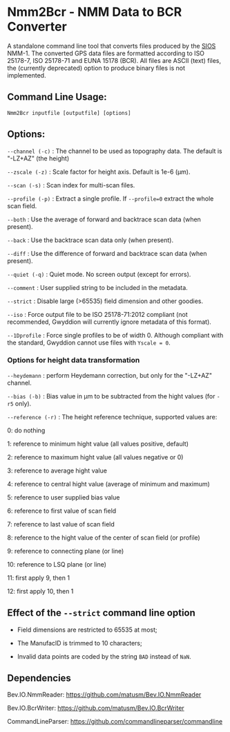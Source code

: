 Nmm2Bcr - NMM Data to BCR Converter
===================================

A standalone command line tool that converts files produced by the [SIOS](https://sios-de.com) NMM-1.
The converted GPS data files are formatted according to ISO 25178-7, ISO 25178-71 and EUNA 15178 (BCR). All files are ASCII (text) files, the (currently deprecated) option to produce binary files is not implemented. 

## Command Line Usage:  

```
Nmm2Bcr inputfile [outputfile] [options]
```

## Options:  

`--channel (-c)` : The channel to be used as topography data. The default is "-LZ+AZ" (the height)

`--zscale (-z)` : Scale factor for height axis. Default is 1e-6 (µm).

`--scan (-s)` : Scan index for multi-scan files.

`--profile (-p)` : Extract a single profile. If `--profile=0` extract the whole scan field. 

`--both` : Use the average of forward and backtrace scan data (when present).

`--back` : Use the backtrace scan data only (when present).

`--diff` : Use the difference of forward and backtrace scan data (when present).

`--quiet (-q)` : Quiet mode. No screen output (except for errors).

`--comment` : User supplied string to be included in the metadata.

`--strict` : Disable large (>65535) field dimension and other goodies.

`--iso` : Force output file to be ISO 25178-71:2012 compliant (not recommended, Gwyddion will currently ignore metadata of this format).

`--1Dprofile` : Force single profiles to be of width 0. Although compliant with the standard, Gwyddion cannot use files with `Yscale = 0`.

### Options for height data transformation

`--heydemann` : perform Heydemann correction, but only for the "-LZ+AZ" channel.

`--bias (-b)` : Bias value in µm to be subtracted from the hight values (for `-r5` only).

`--reference (-r)` : The height reference technique, supported values are:

0: do nothing

1: reference to minimum hight value (all values positive, default)

2: reference to maximum hight value (all values negative or 0)

3: reference to average hight value

4: reference to central hight value (average of minimum and maximum)

5: reference to user supplied bias value

6: reference to first value of scan field

7: reference to last value of scan field

8: reference to the hight value of the center of scan field (or profile)

9: reference to connecting plane (or line)

10: reference to LSQ plane (or line)

11: first apply 9, then 1

12: first apply 10, then 1

## Effect of the `--strict` command line option

* Field dimensions are restricted to 65535 at most;

* The ManufacID is trimmed to 10 characters;

* Invalid data points are coded by the string `BAD` instead of `NaN`.

## Dependencies  
Bev.IO.NmmReader:  https://github.com/matusm/Bev.IO.NmmReader  

Bev.IO.BcrWriter: https://github.com/matusm/Bev.IO.BcrWriter 

CommandLineParser: https://github.com/commandlineparser/commandline 
